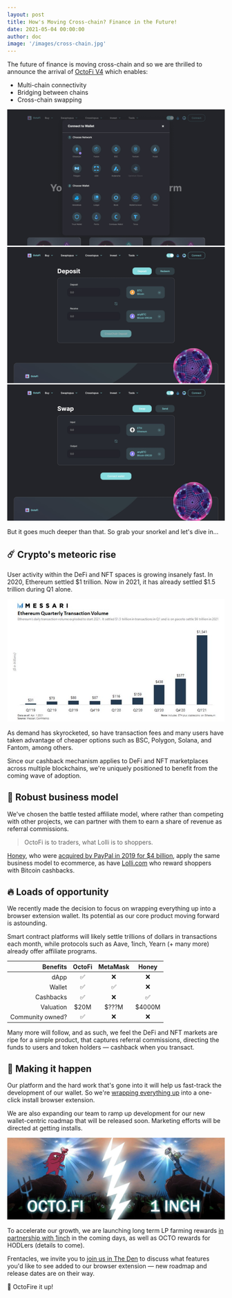 ```yaml
---
layout: post
title: How's Moving Cross-chain? Finance in the Future!
date: 2021-05-04 00:00:00 
author: doc
image: '/images/cross-chain.jpg'
---
```


The future of finance is moving cross-chain and so we are thrilled to announce the arrival of [OctoFi V4](https://github.com/octofi/octofi-app-aquafarm/tree/v4.0) which enables:

- Multi-chain connectivity
- Bridging between chains
- Cross-chain swapping

<div class="gallery-box">
  <div class="gallery">
    <img src="/images/cross-1.jpg" alt="Multi chain connectivity">
    <img src="/images/cross-3.jpg" alt="Bridging between chains">
    <img src="/images/cross-2.jpg" alt="Crosschain swapping">
  </div>
</div>

But it goes much deeper than that. So grab your snorkel and let's dive in...

## ☄️ Crypto's meteoric rise

User activity within the DeFi and NFT spaces is growing insanely fast. In 2020, Ethereum settled $1 trillion. Now in 2021, it has already settled $1.5 trillion during Q1 alone.

![](/images/quarterly.jpg)

As demand has skyrocketed, so have transaction fees and many users have taken advantage of cheaper options such as BSC, Polygon, Solana, and Fantom, among others. 

Since our cashback mechanism applies to DeFi and NFT marketplaces across multiple blockchains, we're uniquely positioned to benefit from the coming wave of adoption.

## 💸 Robust business model
We've chosen the battle tested affiliate model, where rather than competing with other projects, we can partner with them to earn a share of revenue as referral commissions.

> OctoFi is to traders, what Lolli is to shoppers.

[Honey](https://www.joinhoney.com/), who were [acquired by PayPal in 2019 for $4 billion](https://www.pymnts.com/news/partnerships-acquisitions/2020/paypal-finalizes-4-billion-dollar-honey-acquisition/), apply the same business model to ecommerce, as have [Lolli.com](https://lolli.com/) who reward shoppers with Bitcoin cashbacks.

## 🔥 Loads of opportunity

We recently made the decision to focus on wrapping everything up into a browser extension wallet. Its potential as our core product moving forward is astounding.

Smart contract platforms will likely settle trillions of dollars in transactions each month, while protocols such as Aave, 1inch, Yearn (+ many more) already offer affiliate programs.

| Benefits | OctoFi | MetaMask | Honey |
| --: | :-: | :-: | :-: |
| dApp | ✅ | ❌ | ❌ |
| Wallet | ✅ | ✅ | ❌ |
| Cashbacks | ✅ | ❌ | ✅ |
| Valuation | $20M | $???M | $4000M |
| Community owned? | ✅ | ❌ | ❌ |

Many more will follow, and as such, we feel the DeFi and NFT markets are ripe for a simple product, that captures referral commissions, directing the funds to users and token holders — cashback when you transact.

## 🚀 Making it happen

Our platform and the hard work that's gone into it will help us fast-track the development of our wallet. So we're [wrapping everything up](/blog/browser-extentacle) into a one-click install browser extension.

We are also expanding our team to ramp up development for our new wallet-centric roadmap that will be released soon. Marketing efforts will be directed at getting installs.

![](/images/octo-1inch.jpg)

To accelerate our growth, we are launching long term LP farming rewards [in partnership with 1inch](https://app.1inch.io/#/1/dao/pools/0x0f027074edc57b01d4c0d70c04fca8d6a7d8a934/governance) in the coming days, as well as OCTO rewards for HODLers (details to come).

Frentacles, we invite you to [join us in The Den](https://den.octo.fi/d/315-what-features-would-you-like-to-see-in-our-browser-extension-wallet) to discuss what features you'd like to see added to our browser extension — new roadmap and release dates are on their way.

🐙 OctoFire it up!
